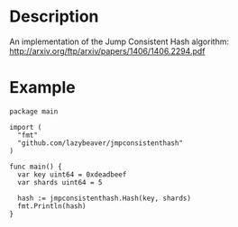 Description
===========
An implementation of the Jump Consistent Hash algorithm:
http://arxiv.org/ftp/arxiv/papers/1406/1406.2294.pdf

Example
=======

    package main

    import (
      "fmt"
      "github.com/lazybeaver/jmpconsistenthash"
    )

    func main() {
      var key uint64 = 0xdeadbeef
      var shards uint64 = 5

      hash := jmpconsistenthash.Hash(key, shards)
      fmt.Println(hash)
    }

